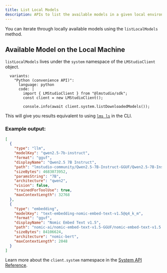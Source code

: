 ```yaml
---
title: List Local Models
description: APIs to list the available models in a given local environment
---
```


You can iterate through locally available models using the `listLocalModels` method. 

## Available Model on the Local Machine

`listLocalModels` lives under the `system` namespace of the `LMStudioClient` object.

```lms_code_snippet
  variants:
    "Python (convenience API)":
      language: python
      code: |
        import { LMStudioClient } from "@lmstudio/sdk";
        const client = new LMStudioClient();

        console.info(await client.system.listDownloadedModels());
```
This will give you results equivalent to using [`lms ls`](../../cli/ls) in the CLI.

### Example output:

```json
[
  {
    "type": "llm",
    "modelKey": "qwen2.5-7b-instruct",
    "format": "gguf",
    "displayName": "Qwen2.5 7B Instruct",
    "path": "lmstudio-community/Qwen2.5-7B-Instruct-GGUF/Qwen2.5-7B-Instruct-Q4_K_M.gguf",
    "sizeBytes": 4683073952,
    "paramsString": "7B",
    "architecture": "qwen2",
    "vision": false,
    "trainedForToolUse": true,
    "maxContextLength": 32768
  },
  {
    "type": "embedding",
    "modelKey": "text-embedding-nomic-embed-text-v1.5@q4_k_m",
    "format": "gguf",
    "displayName": "Nomic Embed Text v1.5",
    "path": "nomic-ai/nomic-embed-text-v1.5-GGUF/nomic-embed-text-v1.5.Q4_K_M.gguf",
    "sizeBytes": 84106624,
    "architecture": "nomic-bert",
    "maxContextLength": 2048
  }
]
```

Learn more about the `client.system` namespace in the [System API Reference](../api-reference/system-namespace).
